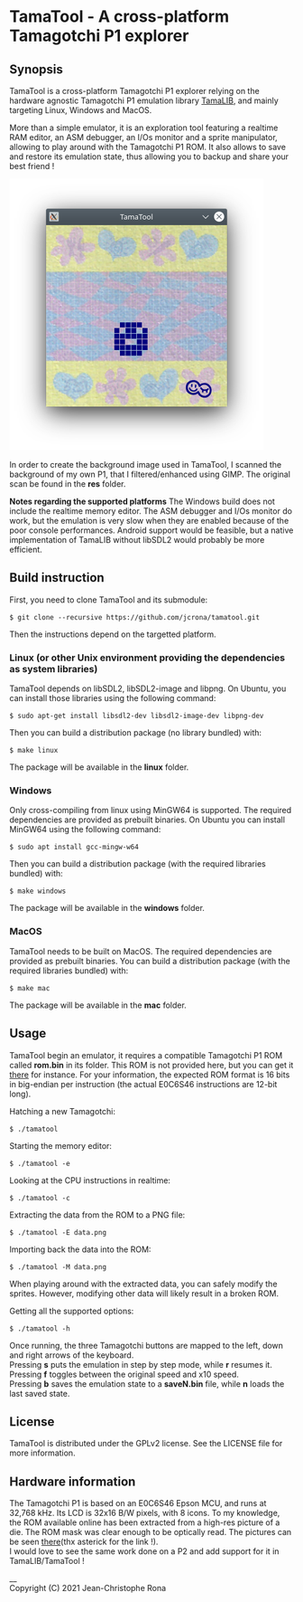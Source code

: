# TamaTool - A cross-platform Tamagotchi P1 explorer


## Synopsis

TamaTool is a cross-platform Tamagotchi P1 explorer relying on the hardware agnostic Tamagotchi P1 emulation library [TamaLIB](https://github.com/jcrona/tamalib/), and mainly targeting Linux, Windows and MacOS.

More than a simple emulator, it is an exploration tool featuring a realtime RAM editor, an ASM debugger, an I/Os monitor and a sprite manipulator, allowing to play around with the Tamagotchi P1 ROM. It also allows to save and restore its emulation state, thus allowing you to backup and share your best friend !

![TamaTool](misc/screenshot.png)

In order to create the background image used in TamaTool, I scanned the background of my own P1, that I filtered/enhanced using GIMP. The original scan be found in the __res__ folder.

__Notes regarding the supported platforms__
The Windows build does not include the realtime memory editor. The ASM debugger and I/Os monitor do work, but the emulation is very slow when they are enabled because of the poor console performances.
Android support would be feasible, but a native implementation of TamaLIB without libSDL2 would probably be more efficient.

## Build instruction

First, you need to clone TamaTool and its submodule:
```
$ git clone --recursive https://github.com/jcrona/tamatool.git
```

Then the instructions depend on the targetted platform.

### Linux (or other Unix environment providing the dependencies as system libraries)

TamaTool depends on libSDL2, libSDL2-image and libpng.
On Ubuntu, you can install those libraries using the following command:
```
$ sudo apt-get install libsdl2-dev libsdl2-image-dev libpng-dev
```

Then you can build a distribution package (no library bundled) with:
```
$ make linux
```

The package will be available in the __linux__ folder.

### Windows

Only cross-compiling from linux using MinGW64 is supported. The required dependencies are provided as prebuilt binaries.
On Ubuntu you can install MinGW64 using the following command:
```
$ sudo apt install gcc-mingw-w64
```

Then you can build a distribution package (with the required libraries bundled) with:
```
$ make windows
```

The package will be available in the __windows__ folder.

### MacOS

TamaTool needs to be built on MacOS. The required dependencies are provided as prebuilt binaries.
You can build a distribution package (with the required libraries bundled) with:
```
$ make mac
```

The package will be available in the __mac__ folder.


## Usage

TamaTool begin an emulator, it requires a compatible Tamagotchi P1 ROM called __rom.bin__ in its folder. This ROM is not provided here, but you can get it [there](https://www.planetemu.net/rom/mame-roms/tama) for instance.
For your information, the expected ROM format is 16 bits in big-endian per instruction (the actual E0C6S46 instructions are 12-bit long).

Hatching a new Tamagotchi:
```
$ ./tamatool
```

Starting the memory editor:
```
$ ./tamatool -e
```

Looking at the CPU instructions in realtime:
```
$ ./tamatool -c
```

Extracting the data from the ROM to a PNG file:
```
$ ./tamatool -E data.png
```

Importing back the data into the ROM:
```
$ ./tamatool -M data.png
```

When playing around with the extracted data, you can safely modify the sprites. However, modifying other data will likely result in a broken ROM.

Getting all the supported options:
```
$ ./tamatool -h
```

Once running, the three Tamagotchi buttons are mapped to the left, down and right arrows of the keyboard.  
Pressing __s__ puts the emulation in step by step mode, while __r__ resumes it.  
Pressing __f__ toggles between the original speed and x10 speed.  
Pressing __b__ saves the emulation state to a __saveN.bin__ file, while __n__ loads the last saved state.


## License

TamaTool is distributed under the GPLv2 license. See the LICENSE file for more information.


## Hardware information

The Tamagotchi P1 is based on an E0C6S46 Epson MCU, and runs at 32,768 kHz. Its LCD is 32x16 B/W pixels, with 8 icons.
To my knowledge, the ROM available online has been extracted from a high-res picture of a die. The ROM mask was clear enough to be optically read. The pictures can be seen [there](https://siliconpr0n.org/map/bandai/tamagotchi-v1/)(thx asterick for the link !).  
I would love to see the same work done on a P2 and add support for it in TamaLIB/TamaTool !

__  
Copyright (C) 2021 Jean-Christophe Rona
